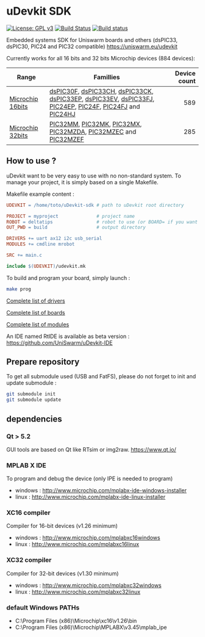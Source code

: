 # uDevkit SDK

[![License: GPL v3](https://img.shields.io/badge/License-GPL%20v3-blue.svg)](http://www.gnu.org/licenses/gpl-3.0)
[![Build Status](https://travis-ci.org/UniSwarm/uDevkit-SDK.svg?branch=master)](https://travis-ci.org/UniSwarm/uDevkit-SDK)
[![Build status](https://ci.appveyor.com/api/projects/status/705wh874ftky5mx9?svg=true)](https://ci.appveyor.com/project/sebcaux/udevkit-sdk)

Embedded systems SDK for Uniswarm boards and others (dsPIC33, dsPIC30, PIC24 and PIC32 compatible) https://uniswarm.eu/udevkit

Currently works for all 16 bits and 32 bits Microchip devices (884 devices):

|Range|Famillies|Device count|
|-----|---------|-----------:|
|[Microchip 16bits](support/archi/pic16b/README.md)|[dsPIC30F](support/archi/dspic30f/README.md), [dsPIC33CH](support/archi/dspic33ch/README.md), [dsPIC33CK](support/archi/dspic33ck/README.md), [dsPIC33EP](support/archi/dspic33ep/README.md), [dsPIC33EV](support/archi/dspic33ev/README.md), [dsPIC33FJ](support/archi/dspic33fj/README.md), [PIC24EP](support/archi/pic24ep/README.md), [PIC24F](support/archi/pic24f/README.md), [PIC24FJ](support/archi/pic24fj/README.md) and [PIC24HJ](support/archi/pic24hj/README.md)|589|
|[Microchip 32bits](support/archi/pic32/README.md)|[PIC32MM](support/archi/pic32mm/README.md), [PIC32MK](support/archi/pic32mk/README.md), [PIC32MX](support/archi/pic32mx/README.md), [PIC32MZDA](support/archi/pic32mzda/README.md), [PIC32MZEC](support/archi/pic32mzec/README.md) and [PIC32MZEF](support/archi/pic32mzef/README.md)|285|

## How to use ?
uDevkit want to be very easy to use with no non-standard system. To manage your
project, it is simply based on a single Makefile.

Makefile example content :

```Makefile
UDEVKIT = /home/toto/uDevkit-sdk # path to uDevkit root directory

PROJECT = myproject              # project name
ROBOT = deltatips                # robot to use (or BOARD= if you want to choose only a board)
OUT_PWD = build                  # output directory

DRIVERS += uart ax12 i2c usb_serial
MODULES += cmdline mrobot

SRC += main.c

include $(UDEVKIT)/udevkit.mk
```

To build and program your board, simply launch :

```bash
make prog
```

[Complete list of drivers](support/driver/README.md)

[Complete list of boards](support/board/README.md)

[Complete list of modules](support/module/README.md)

An IDE named RtIDE is available as beta version : https://github.com/UniSwarm/uDevkit-IDE

## Prepare repository

To get all submodule used (USB and FatFS), please do not forget to init and update submodule :

```bash
git submodule init
git submodule update
```

## dependencies

### Qt > 5.2

GUI tools are based on Qt like RTsim or img2raw. https://www.qt.io/

### MPLAB X IDE

To program and debug the device (only IPE is needed to program)

* windows : http://www.microchip.com/mplabx-ide-windows-installer
* linux : http://www.microchip.com/mplabx-ide-linux-installer

### XC16 compiler

Compiler for 16-bit devices (v1.26 minimum)

* windows : http://www.microchip.com/mplabxc16windows
* linux : http://www.microchip.com/mplabxc16linux

### XC32 compiler

Compiler for 32-bit devices (v1.30 minimum)

* windows : http://www.microchip.com/mplabxc32windows
* linux : http://www.microchip.com/mplabxc32linux

### default Windows PATHs

* C:\\Program Files (x86)\\Microchip\\xc16\\v1.26\\bin
* C:\\Program Files (x86)\\Microchip\\MPLABX\\v3.45\\mplab_ipe
